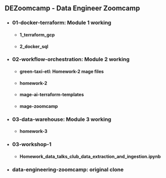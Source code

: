 ## DEZoomcamp - Data Engineer Zoomcamp

- ### 01-docker-terraform: Module 1 working

  - #### 1_terraform_gcp
  - #### 2_docker_sql

- ### 02-workflow-orchestration: Module 2 working

  - #### green-taxi-etl: Homework-2 mage files
  - #### homework-2
  - #### mage-ai-terraform-templates
  - #### mage-zoomcamp

- ### 03-data-warehouse: Module 3 working

  - #### homework-3

- ### 03-workshop-1

  - #### Homework_data_talks_club_data_extraction_and_ingestion.ipynb

- ### data-engineering-zoomcamp: original clone
